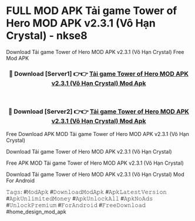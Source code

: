 # FULL MOD APK Tải game Tower of Hero MOD APK v2.3.1 (Vô Hạn Crystal) - nkse8
Download Tải game Tower of Hero MOD APK v2.3.1 (Vô Hạn Crystal) Free Mod APK

<div align="center">
<h3>🔴 Download [Server1] 👉👉 <a href="https://apk-comot.site?title=Tải_game_Tower_of_Hero_MOD_APK_v2.3.1_(Vô_Hạn_Crystal)">Tải game Tower of Hero MOD APK v2.3.1 (Vô Hạn Crystal) Mod Apk</a></h3><br>

<h3>🔴 Download [Server2] 👉👉 <a href="https://apk-comot.site?title=Tải_game_Tower_of_Hero_MOD_APK_v2.3.1_(Vô_Hạn_Crystal)">Tải game Tower of Hero MOD APK v2.3.1 (Vô Hạn Crystal) Mod Apk</a></h3>
</div>


Free Download APK MOD Tải game Tower of Hero MOD APK v2.3.1 (Vô Hạn Crystal)

Download Tải game Tower of Hero MOD APK v2.3.1 (Vô Hạn Crystal) 

Free APK MOD Tải game Tower of Hero MOD APK v2.3.1 (Vô Hạn Crystal) 

Download Tải game Tower of Hero MOD APK v2.3.1 (Vô Hạn Crystal) Mod For Android

𝚃𝚊𝚐𝚜: #𝙼𝚘𝚍𝙰𝚙𝚔 #𝙳𝚘𝚠𝚗𝚕𝚘𝚊𝚍𝙼𝚘𝚍𝙰𝚙𝚔 #𝙰𝚙𝚔𝙻𝚊𝚝𝚎𝚜𝚝𝚅𝚎𝚛𝚜𝚒𝚘𝚗 #𝙰𝚙𝚔𝚄𝚗𝚕𝚒𝚖𝚒𝚝𝚎𝚍𝙼𝚘𝚗𝚎𝚢 #𝙰𝚙𝚔𝚄𝚗𝚕𝚘𝚌𝚔𝙰𝚕𝚕 #𝙰𝚙𝚔𝙽𝚘𝙰𝚍𝚜 #𝚄𝚗𝚕𝚘𝚌𝚔𝙿𝚛𝚎𝚖𝚒𝚞𝚖 #𝙵𝚘𝚛𝙰𝚗𝚍𝚛𝚘𝚒𝚍 #𝙵𝚛𝚎𝚎𝙳𝚘𝚠𝚗𝚕𝚘𝚊𝚍 #home_design_mod_apk